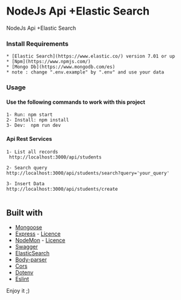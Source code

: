 # NodeJs Api +Elastic Search 

NodeJs Api +Elastic Search

### Install Requirements
```
* [Elastic Search](https://www.elastic.co/) version 7.01 or up
* [Npm](https://www.npmjs.com/)
* [Mongo Db](https://www.mongodb.com/es) 
* note : change ".env.example" by ".env" and use your data

```

### Usage
#### Use the following commands to work with this project
```
1- Run: npm start
2- Install: npm install
3- Dev:  npm run dev

```
#### Api Rest Services
```
1- List all records
 http://localhost:3000/api/students

2- Search query
http://localhost:3000/api/students/search?query='your_query'

3- Insert Data
http://localhost:3000/api/students/create


```
## Built with

* [Mongoose](https://mongoosejs.com) 
* [Express](https://expressjs.com/es/) - [Licence]( https://creativecommons.org/licenses/by-sa/3.0/us/)
* [NodeMon](https://nodemon.io/) - [Licence](http://rem.mit-license.org) 
* [Swagger](https://www.npmjs.com/package/swagger-ui-express) 
* [ElasticSearch](https://www.npmjs.com/package/@elastic/elasticsearch) 
* [Body-parser](https://www.npmjs.com/package/body-parser) 
* [Cors](https://www.npmjs.com/package/cors) 
* [Dotenv](https://www.npmjs.com/package/dotenv)  
* [Eslint](https://www.npmjs.com/package/eslint) 



Enjoy it ;)
